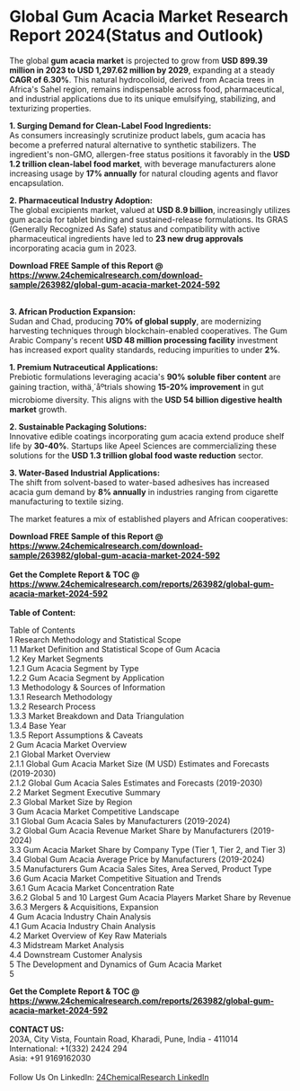 <h1>Global Gum Acacia Market Research Report 2024(Status and Outlook)</h1><p>The global <strong>gum acacia market</strong> is projected to grow from <strong>USD 899.39 million in 2023 to USD 1,297.62 million by 2029</strong>, expanding at a steady <strong>CAGR of 6.30%</strong>. This natural hydrocolloid, derived from Acacia trees in Africa's Sahel region, remains indispensable across food, pharmaceutical, and industrial applications due to its unique emulsifying, stabilizing, and texturizing properties.</p><p><strong>1. Surging Demand for Clean-Label Food Ingredients:</strong><br>
As consumers increasingly scrutinize product labels, gum acacia has become a preferred natural alternative to synthetic stabilizers. The ingredient's non-GMO, allergen-free status positions it favorably in the <strong>USD 1.2 trillion clean-label food market</strong>, with beverage manufacturers alone increasing usage by <strong>17% annually</strong> for natural clouding agents and flavor encapsulation.</p><p><strong>2. Pharmaceutical Industry Adoption:</strong><br>
The global excipients market, valued at <strong>USD 8.9 billion</strong>, increasingly utilizes gum acacia for tablet binding and sustained-release formulations. Its GRAS (Generally Recognized As Safe) status and compatibility with active pharmaceutical ingredients have led to <strong>23 new drug approvals</strong> incorporating acacia gum in 2023.</p><div><b>Download FREE Sample of this Report @ 
            <a href="https://www.24chemicalresearch.com/download-sample/263982/global-gum-acacia-market-2024-592">
            https://www.24chemicalresearch.com/download-sample/263982/global-gum-acacia-market-2024-592</a></b></div><br><p><strong>3. African Production Expansion:</strong><br>
Sudan and Chad, producing <strong>70% of global supply</strong>, are modernizing harvesting techniques through blockchain-enabled cooperatives. The Gum Arabic Company's recent <strong>USD 48 million processing facility</strong> investment has increased export quality standards, reducing impurities to under <strong>2%</strong>.</p><p><strong>1. Premium Nutraceutical Applications:</strong><br>
Prebiotic formulations leveraging acacia's <strong>90% soluble fiber content</strong> are gaining traction, withä¸´åºtrials showing <strong>15-20% improvement</strong> in gut microbiome diversity. This aligns with the <strong>USD 54 billion digestive health market</strong> growth.</p><p><strong>2. Sustainable Packaging Solutions:</strong><br>
Innovative edible coatings incorporating gum acacia extend produce shelf life by <strong>30-40%</strong>. Startups like Apeel Sciences are commercializing these solutions for the <strong>USD 1.3 trillion global food waste reduction</strong> sector.</p><p><strong>3. Water-Based Industrial Applications:</strong><br>
The shift from solvent-based to water-based adhesives has increased acacia gum demand by <strong>8% annually</strong> in industries ranging from cigarette manufacturing to textile sizing.</p><p>The market features a mix of established players and African cooperatives:</p><div><b>Download FREE Sample of this Report @ 
            <a href="https://www.24chemicalresearch.com/download-sample/263982/global-gum-acacia-market-2024-592">
            https://www.24chemicalresearch.com/download-sample/263982/global-gum-acacia-market-2024-592</a></b></div><br><div><b>Get the Complete Report & TOC @ 
            <a href="https://www.24chemicalresearch.com/reports/263982/global-gum-acacia-market-2024-592">
            https://www.24chemicalresearch.com/reports/263982/global-gum-acacia-market-2024-592</a></b></div><br>
            <b>Table of Content:</b><p>Table of Contents<br />
1 Research Methodology and Statistical Scope<br />
1.1 Market Definition and Statistical Scope of Gum Acacia<br />
1.2 Key Market Segments<br />
1.2.1 Gum Acacia Segment by Type<br />
1.2.2 Gum Acacia Segment by Application<br />
1.3 Methodology & Sources of Information<br />
1.3.1 Research Methodology<br />
1.3.2 Research Process<br />
1.3.3 Market Breakdown and Data Triangulation<br />
1.3.4 Base Year<br />
1.3.5 Report Assumptions & Caveats<br />
2 Gum Acacia Market Overview<br />
2.1 Global Market Overview<br />
2.1.1 Global Gum Acacia Market Size (M USD) Estimates and Forecasts (2019-2030)<br />
2.1.2 Global Gum Acacia Sales Estimates and Forecasts (2019-2030)<br />
2.2 Market Segment Executive Summary<br />
2.3 Global Market Size by Region<br />
3 Gum Acacia Market Competitive Landscape<br />
3.1 Global Gum Acacia Sales by Manufacturers (2019-2024)<br />
3.2 Global Gum Acacia Revenue Market Share by Manufacturers (2019-2024)<br />
3.3 Gum Acacia Market Share by Company Type (Tier 1, Tier 2, and Tier 3)<br />
3.4 Global Gum Acacia Average Price by Manufacturers (2019-2024)<br />
3.5 Manufacturers Gum Acacia Sales Sites, Area Served, Product Type<br />
3.6 Gum Acacia Market Competitive Situation and Trends<br />
3.6.1 Gum Acacia Market Concentration Rate<br />
3.6.2 Global 5 and 10 Largest Gum Acacia Players Market Share by Revenue<br />
3.6.3 Mergers & Acquisitions, Expansion<br />
4 Gum Acacia Industry Chain Analysis<br />
4.1 Gum Acacia Industry Chain Analysis<br />
4.2 Market Overview of Key Raw Materials<br />
4.3 Midstream Market Analysis<br />
4.4 Downstream Customer Analysis<br />
5 The Development and Dynamics of Gum Acacia Market <br />
5</p><div><b>Get the Complete Report & TOC @ 
            <a href="https://www.24chemicalresearch.com/reports/263982/global-gum-acacia-market-2024-592">
            https://www.24chemicalresearch.com/reports/263982/global-gum-acacia-market-2024-592</a></b></div><br><b>CONTACT US:</b><br>
            203A, City Vista, Fountain Road, Kharadi, Pune, India - 411014<br>
            International: +1(332) 2424 294<br>
            Asia: +91 9169162030 <br><br>
            Follow Us On LinkedIn: <a href="https://www.linkedin.com/company/24chemicalresearch/">24ChemicalResearch LinkedIn</a>
